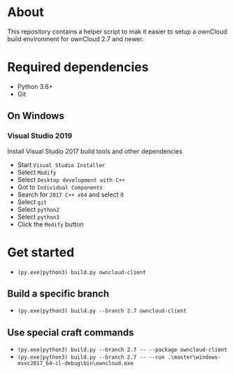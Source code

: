 # About
This repository contains a helper script to mak it easier to setup a ownCloud build environment for ownCloud 2.7 and newer.


# Required dependencies
- Python 3.6+
- Git
## On Windows
### Visual Studio 2019
 Install Visual Studio 2017 build tools and other dependencies
 - Start `Visual Studio Installer`
  - Select `Modify`
  - Select `Desktop development with C++`
  - Got to `Individual Components`
  - Search for `2017 C++ x64` and select it
  - Select `git`
  - Select `python2`
  - Select `python3`
  - Click the `Modify` button

# Get started
- `(py.exe|python3) build.py owncloud-client`

## Build a specific branch
- `(py.exe|python3) build.py --branch 2.7 owncloud-client`

## Use special craft commands
- `(py.exe|python3) build.py --branch 2.7 -- --package owncloud-client`
- `(py.exe|python3) build.py --branch 2.7 -- --run .\master\windows-msvc2017_64-cl-debug\bin\owncloud.exe`
